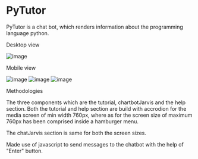 # PyTutor

PyTutor is a chat bot, which renders information about the programming language python.


Desktop view

![image](https://user-images.githubusercontent.com/109151905/229736878-959ef3aa-f392-4bef-8031-cd6ce1ea0153.png)

Mobile view

![image](https://user-images.githubusercontent.com/109151905/229739775-edc47aec-c252-4f3a-8a67-0123afec3421.png)
![image](https://user-images.githubusercontent.com/109151905/229739994-8e750652-f8f2-472e-b154-52e15880bdaf.png)
![image](https://user-images.githubusercontent.com/109151905/229737375-36d09aca-4a87-4978-b91f-fa8775ed277a.png)

Methodologies

The three components which are the tutorial, chartbotJarvis and the help section.
Both the tutorial and help section are build with accrodion for the media screen of min width 760px, where as for the screen size of maximum 760px has been comprised inside a hamburger menu.

The chatJarvis section is same for both the screen sizes.

Made use of javascript to send messages to the chatbot with the help of "Enter" button.

